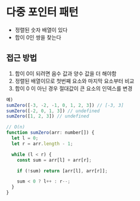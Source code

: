 # 다중 포인터 패턴

- 정렬된 숫자 배열이 있다
- 합이 0인 쌍을 찾는다

## 접근 방법

1. 합이 0이 되려면 음수 값과 양수 값을 더 해야함
1. 정렬된 배열이므로 첫번째 요소와 마지막 요소부터 비교
1. 합이 0 이 아닌 경우 절대값이 큰 요소의 인덱스를 변경

```javascript
예)
sumZero([-3, -2, -1, 0, 1, 2, 3]) // [-3, 3]
sumZero([-2, 0, 1, 3]) // undefined
sumZero([1, 2, 3]) // undefined

// O(n)
function sumZero(arr: number[]) {
  let l = 0;
  let r = arr.length - 1;

  while (l < r) {
    const sum = arr[l] + arr[r];

    if (!sum) return [arr[l], arr[r]];

    sum < 0 ? l++ : r--;
  }
}
```
